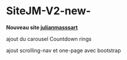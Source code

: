 # SiteJM-V2-new-
<p>
<strong>Nouveau site <a href='http://julianmassart.fr'>julianmasssart</a></strong>
</p>
<p>
ajout du carousel Countdown rings
</p>
<p>
ajout scrolling-nav et one-page avec bootstrap
</p>
